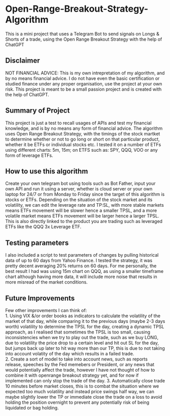 # Open-Range-Breakout-Strategy-Algorithm
This is a mini project that uses a Telegram Bot to send signals on Longs &amp; Shorts of a trade, using the Open Range Breakout Strategy with the help of ChatGPT<br>

<H2>Disclaimer</H2>
NOT FINANCIAL ADVICE: This is my own intrepretation of my algorithm, and by no means financial advice. I do not have even the basic certification or studied finance under any proper organisation, use the project at your own risk. This project is meant to be a small passion project and is created with the help of ChatGPT.

<H2>Summary of Project</H2>
This project is just a test to recall usages of APIs and test my financial knowledge, and is by no means any form of financial advice. The algorithm uses Open Range Breakout Strategy, with the timings of the stock martket to determine whether or not to go long or short on that particular product, whether it be ETFs or individual stocks etc. I tested it on a number of ETFs using different charts: 5m, 15m; on ETFS such as: SPY, QQQ, VOO or any form of leverage ETFs.

<H2>How to use this algorithm</H2>
Create your own telegram bot using tools such as Bot Father, input your own API and run it using a server, whether is cloud server or your own laptop for 24/7 or from Monday to Friday since the target of this algorithm is stocks or ETFs. Depending on the situation of the stock market and its volatility, we can edit the leverage rate and TP:SL, with more stable markets means ETFs movement will be slower hence a smaller TPSL, and a more volatile market means ETFs movement will be larger hence a larger TPSL. This is also directly linked to the product you are trading such as leveraged ETFs like the QQQ 3x Leverage ETF.

<H2>Testing parameters</H2>
I also included a script to test parameters of changes by pulling historical data of up to 60 days from Yahoo Finance. I tested the strategy, it was pretty decent averaging 20% returns on 60 days. For me personally, the best result I had was using 15m chart on QQQ, as using a smaller timeframe chart although having more data, it will include more noise that results in more misread of the market conditions.

<H2>Future Improvements</H2>
Few other improvements I can think of: <br>
1. Using VIX &/or order books as indicators to calculate the volatility of the market of that day, while comparing it to the previous days (maybe 2-3 days worth) volatility to determine the TPSL for the day, creating a dynamic TPSL approach, as I realised that sometimes the TPSL is too small, causing inconsistencies when we try to play out the trade, such as we buy LONG, due to volatility the price drop to a certain level and hit out SL for the day, but jumps back up later to hit way more than our TP, this is due to not taking into account volatity of the day which results in a failed trade. <br>
2. Create a sort of model to take into account news, such as reports release, speeches by the Fed memebers or President, or any news that would potentially affect the trade, however I have not thought of how to combine it with openrange breakout strategy yet, and for now if implemented can only stop the trade of the day.
3. Automatically close trade 10 minutes before market closes, this is to combat the situation where we expected too much volatility and instead price swings half way, we can maybe slightly lower the TP or immediate close the trade on a loss to avoid holding the position overnight to prevent any potentially risk of being liquidated or bag holding.

